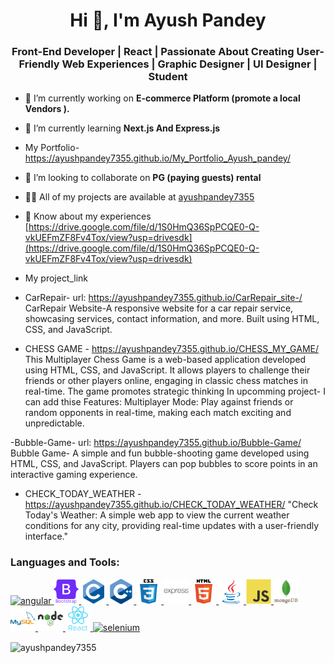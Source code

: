 <h1 align="center">Hi 👋, I'm Ayush Pandey</h1>
<h3 align="center"> Front-End Developer | React | Passionate About Creating User-Friendly Web Experiences | Graphic Designer | UI Designer | Student</h3>

- 🔭 I’m currently working on **E-commerce Platform (promote a local Vendors ).**

- 🌱 I’m currently learning **Next.js And Express.js**
- My Portfolio- https://ayushpandey7355.github.io/My_Portfolio_Ayush_pandey/
- 👯 I’m looking to collaborate on **PG (paying guests) rental**

- 👨‍💻 All of my projects are available at [ayushpandey7355](ayushpandey7355)

- 📄 Know about my experiences [https://drive.google.com/file/d/1S0HmQ36SpPCQE0-Q-vkUEFmZF8Fv4Tox/view?usp=drivesdk](https://drive.google.com/file/d/1S0HmQ36SpPCQE0-Q-vkUEFmZF8Fv4Tox/view?usp=drivesdk)
- My project_link
- CarRepair-   url:  https://ayushpandey7355.github.io/CarRepair_site-/
  CarRepair Website-A responsive website for a car repair service, showcasing services, contact information, and more. Built using HTML, CSS, and JavaScript.
- CHESS GAME - https://ayushpandey7355.github.io/CHESS_MY_GAME/    This Multiplayer Chess Game is a web-based application developed using HTML, CSS, and JavaScript. It allows players to challenge their friends or other players online, engaging in classic chess matches in real-time. The game promotes strategic thinking
In upcomming project-
I can add thise Features:
Multiplayer Mode: Play against friends or random opponents in real-time, making each match exciting and unpredictable.

-Bubble-Game- url: https://ayushpandey7355.github.io/Bubble-Game/
  Bubble Game- A simple and fun bubble-shooting game developed using HTML, CSS, and JavaScript. Players can pop bubbles to score points in an interactive gaming experience.
- CHECK_TODAY_WEATHER - https://ayushpandey7355.github.io/CHECK_TODAY_WEATHER/    "Check Today's Weather: A simple web app to view the current weather conditions for any city, providing real-time updates with a user-friendly interface."
  
<p align="left">
</p>

<h3 align="left">Languages and Tools:</h3>
<p align="left"> <a href="https://angular.io" target="_blank" rel="noreferrer"> <img src="https://angular.io/assets/images/logos/angular/angular.svg" alt="angular" width="40" height="40"/> </a> <a href="https://getbootstrap.com" target="_blank" rel="noreferrer"> <img src="https://raw.githubusercontent.com/devicons/devicon/master/icons/bootstrap/bootstrap-plain-wordmark.svg" alt="bootstrap" width="40" height="40"/> </a> <a href="https://www.cprogramming.com/" target="_blank" rel="noreferrer"> <img src="https://raw.githubusercontent.com/devicons/devicon/master/icons/c/c-original.svg" alt="c" width="40" height="40"/> </a> <a href="https://www.w3schools.com/cpp/" target="_blank" rel="noreferrer"> <img src="https://raw.githubusercontent.com/devicons/devicon/master/icons/cplusplus/cplusplus-original.svg" alt="cplusplus" width="40" height="40"/> </a> <a href="https://www.w3schools.com/css/" target="_blank" rel="noreferrer"> <img src="https://raw.githubusercontent.com/devicons/devicon/master/icons/css3/css3-original-wordmark.svg" alt="css3" width="40" height="40"/> </a> <a href="https://expressjs.com" target="_blank" rel="noreferrer"> <img src="https://raw.githubusercontent.com/devicons/devicon/master/icons/express/express-original-wordmark.svg" alt="express" width="40" height="40"/> </a> <a href="https://www.w3.org/html/" target="_blank" rel="noreferrer"> <img src="https://raw.githubusercontent.com/devicons/devicon/master/icons/html5/html5-original-wordmark.svg" alt="html5" width="40" height="40"/> </a> <a href="https://www.java.com" target="_blank" rel="noreferrer"> <img src="https://raw.githubusercontent.com/devicons/devicon/master/icons/java/java-original.svg" alt="java" width="40" height="40"/> </a> <a href="https://developer.mozilla.org/en-US/docs/Web/JavaScript" target="_blank" rel="noreferrer"> <img src="https://raw.githubusercontent.com/devicons/devicon/master/icons/javascript/javascript-original.svg" alt="javascript" width="40" height="40"/> </a> <a href="https://www.mongodb.com/" target="_blank" rel="noreferrer"> <img src="https://raw.githubusercontent.com/devicons/devicon/master/icons/mongodb/mongodb-original-wordmark.svg" alt="mongodb" width="40" height="40"/> </a> <a href="https://www.mysql.com/" target="_blank" rel="noreferrer"> <img src="https://raw.githubusercontent.com/devicons/devicon/master/icons/mysql/mysql-original-wordmark.svg" alt="mysql" width="40" height="40"/> </a> <a href="https://nodejs.org" target="_blank" rel="noreferrer"> <img src="https://raw.githubusercontent.com/devicons/devicon/master/icons/nodejs/nodejs-original-wordmark.svg" alt="nodejs" width="40" height="40"/> </a> <a href="https://reactjs.org/" target="_blank" rel="noreferrer"> <img src="https://raw.githubusercontent.com/devicons/devicon/master/icons/react/react-original-wordmark.svg" alt="react" width="40" height="40"/> </a> <a href="https://www.selenium.dev" target="_blank" rel="noreferrer"> <img src="https://raw.githubusercontent.com/detain/svg-logos/780f25886640cef088af994181646db2f6b1a3f8/svg/selenium-logo.svg" alt="selenium" width="40" height="40"/> </a> </p>

<p><img align="center" src="https://github-readme-stats.vercel.app/api/top-langs?username=ayushpandey7355&show_icons=true&locale=en&layout=compact" alt="ayushpandey7355" /></p>
